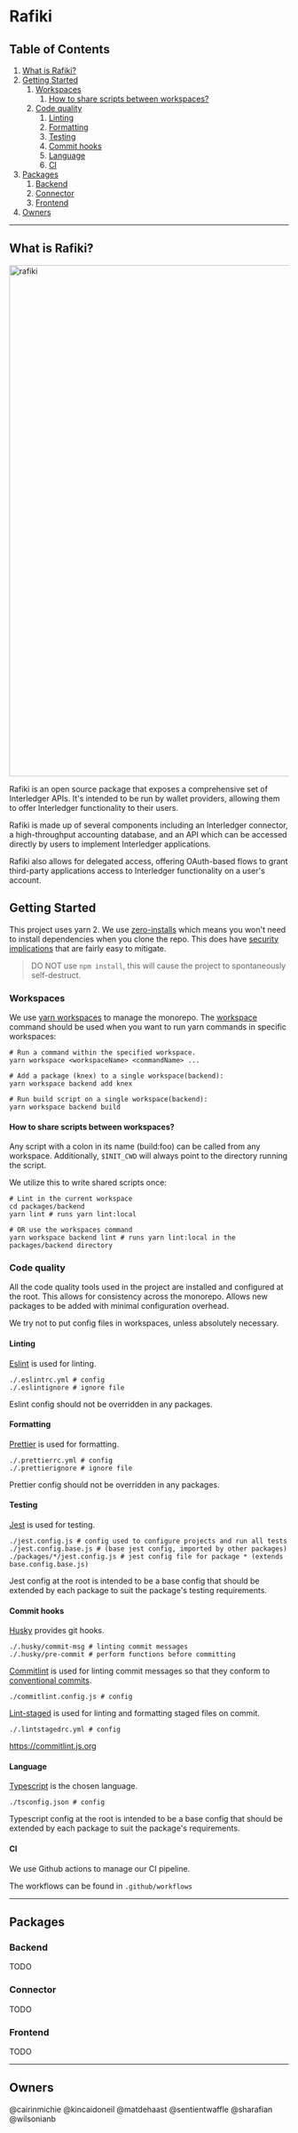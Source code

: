 # Rafiki

## Table of Contents

1. [What is Rafiki?](#what-is-rafiki)
2. [Getting Started](#getting-started)
   1. [Workspaces](#workspaces)
      1. [How to share scripts between workspaces?](#how-to-share-scripts-between-workspaces)
   2. [Code quality](#code-quality)
      1. [Linting](#linting)
      2. [Formatting](#formatting)
      3. [Testing](#testing)
      4. [Commit hooks](#commit-hooks)
      5. [Language](#language)
      6. [CI](#ci)
3. [Packages](#packages)
   1. [Backend](#backend)
   2. [Connector](#connector)
   3. [Frontend](#frontend)
4. [Owners](#owners)

---

## What is Rafiki?

<img width="920" alt="rafiki" src="https://user-images.githubusercontent.com/3362563/119590055-e3347580-bd88-11eb-8ae7-958075433e48.png">

Rafiki is an open source package that exposes a comprehensive set of
Interledger APIs. It's intended to be run by wallet providers, allowing them to
offer Interledger functionality to their users.

Rafiki is made up of several components including an Interledger connector, a
high-throughput accounting database, and an API which can be accessed directly
by users to implement Interledger applications.

Rafiki also allows for delegated access, offering OAuth-based flows to grant
third-party applications access to Interledger functionality on a user's
account.

## Getting Started

This project uses yarn 2. We use [zero-installs](https://yarnpkg.com/features/zero-installs)
which means you won't need to install dependencies when you clone the repo.
This does have [security implications](https://yarnpkg.com/features/zero-installs#does-it-have-security-implications)
that are fairly easy to mitigate.

> DO NOT use `npm install`, this will cause the project to spontaneously self-destruct.

### Workspaces

We use [yarn workspaces](https://yarnpkg.com/features/workspaces) to manage the monorepo.
The [workspace](https://yarnpkg.com/cli/workspace) command should be used when
you want to run yarn commands in specific workspaces:

```shell
# Run a command within the specified workspace.
yarn workspace <workspaceName> <commandName> ...

# Add a package (knex) to a single workspace(backend):
yarn workspace backend add knex

# Run build script on a single workspace(backend):
yarn workspace backend build
```

#### How to share scripts between workspaces?

Any script with a colon in its name (build:foo) can be called from any workspace.
Additionally, `$INIT_CWD` will always point to the directory running the script.

We utilize this to write shared scripts once:

```shell
# Lint in the current workspace
cd packages/backend
yarn lint # runs yarn lint:local

# OR use the workspaces command
yarn workspace backend lint # runs yarn lint:local in the packages/backend directory
```

### Code quality

All the code quality tools used in the project are installed and configured at the root.
This allows for consistency across the monorepo. Allows new packages to be added with
minimal configuration overhead.

We try not to put config files in workspaces, unless absolutely necessary.

#### Linting

[Eslint](https://eslint.org/) is used for linting.

```shell
./.eslintrc.yml # config
./.eslintignore # ignore file
```

Eslint config should not be overridden in any packages.

#### Formatting

[Prettier](https://prettier.io/) is used for formatting.

```shell
./.prettierrc.yml # config
./.prettierignore # ignore file
```

Prettier config should not be overridden in any packages.

#### Testing

[Jest](https://jestjs.io/) is used for testing.

```shell
./jest.config.js # config used to configure projects and run all tests
./jest.config.base.js # (base jest config, imported by other packages)
./packages/*/jest.config.js # jest config file for package * (extends base.config.base.js)
```

Jest config at the root is intended to be a base config that should be extended by
each package to suit the package's testing requirements.

#### Commit hooks

[Husky](https://github.com/typicode/husky) provides git hooks.

```shell
./.husky/commit-msg # linting commit messages
./.husky/pre-commit # perform functions before committing
```

[Commitlint](https://commitlint.js.org/) is used for linting commit messages
so that they conform to [conventional commits](https://www.conventionalcommits.org/en/v1.0.0/).

```shell
./commitlint.config.js # config
```

[Lint-staged](https://github.com/okonet/lint-staged) is used for linting and formatting staged files on commit.

```shell
./.lintstagedrc.yml # config
```

https://commitlint.js.org

#### Language

[Typescript](https://www.staging-typescript.org/) is the chosen language.

```shell
./tsconfig.json # config
```

Typescript config at the root is intended to be a base config that should be extended by
each package to suit the package's requirements.

#### CI

We use Github actions to manage our CI pipeline.

The workflows can be found in `.github/workflows`

---

## Packages

### Backend

TODO

### Connector

TODO

### Frontend

TODO

---

## Owners

@cairinmichie
@kincaidoneil
@matdehaast
@sentientwaffle
@sharafian
@wilsonianb
